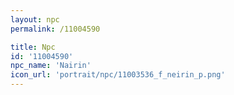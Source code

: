 ```yaml
---
layout: npc
permalink: /11004590

title: Npc
id: '11004590'
npc_name: 'Nairin'
icon_url: 'portrait/npc/11003536_f_neirin_p.png'
---
```

